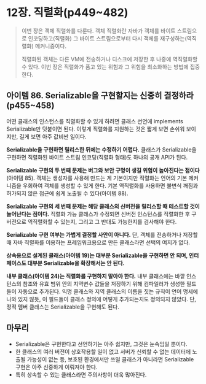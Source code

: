 # 12장. 직렬화(p449~482)

> 이번 장은 객체 직렬화를 다룬다. 객체 직렬화란 자바가 객체를 바이트 스트림으로 인코딩하고(직렬화) 그 바이트 스트림으로부터 다시 객체를 재구성하는(역직렬화) 메커니즘이다.
>
> 직렬화된 객체는 다른 VM에 전송하거나 디스크에 저장한 후 나중에 역직렬화할 수 있다. 이번 장은 직렬화가 품고 있는 위험과 그 위험을 최소화하는 방법에 집중한다.

## 아이템 86. Serializable을 구현할지는 신중히 결정하라(p455~458)

어떤 클래스의 인스턴스를 직렬화할 수 있게 하려면 클래스 선언에 implements Serializable만 덧붙이면 된다. 이렇게 직렬화를 지원하는 것은 짧게 보면 손쉬워 보이지만, 길게 보면 아주 값비싼 일이다.

**Serializable을 구현하면 릴리스한 뒤에는 수정하기 어렵다.** 클래스가 Serializable을 구현하면 직렬화된 바이트 스트림 인코딩(직렬화 형태)도 하나의 공개 API가 된다. 

**Serializable 구현의 두 번째 문제는 버그와 보안 구멍이 생길 위험이 높아진다는 점이다**(아이템 85). 객체는 생성자를 사용해 만드는 게 기본이지만 직렬화는 언어의 기본 메커니즘을 우회하여 객체를 생성할 수 있게 한다. 기본 역직렬화를 사용하면 불변식 깨짐과 허가되지 않은 접근에 쉽게 노출될 수 있다(아이템 88).

**Serializable 구현의 세 번째 문제는 해당 클래스의 신버전을 릴리스할 때 테스트할 것이 늘어난다는 점이다.** 직렬화 가능 클래스가 수정되면 신버전 인스턴스를 직렬화한 후 구버전으로 역직렬화할 수 있는지, 그리고 그 반대도 가능한지를 검사해야 한다. 

**Serializable 구현 여부는 가볍게 결정할 사안이 아니다.** 단, 객체를 전송하거나 저장할 때 자바 직렬화를 이용하는 프레임워크용으로 만든 클래스라면 선택의 여지가 없다. 

**상속용으로 설계된 클래스(아이템 19)는 대부분 Serializable을 구현하면 안 되며, 인터페이스도 대부분 Serializable을 확장해서는 안 된다.** 

**내부 클래스(아이템 24)는 직렬화를 구현하지 말아야 한다.** 내부 클래스에는 바깥 인스턴스의 참조와 유효 범위 안의 지역변수 값들을 저장하기 위해 컴파일러가 생성한 필드들이 자동으로 추가된다. 익명 클래스와 지역 클래스의 이름을 짓는 규칙이 언어 명세에 나와 있지 않듯, 이 필드들이 클래스 정의에 어떻게 추가되는지도 정의되지 않았다. 단, 정적 멤버 클래스는 Serializable을 구현해도 된다.

## 마무리

- Serializable은 구현한다고 선언하기는 아주 쉽지만, 그것은 눈속임일 뿐이다. 
- 한 클래스의 여러 버전이 상호작용할 일이 없고 서버가 신뢰할 수 없는 데이터에 노출될 가능성이 없는 등, 보호된 환경에서만 쓰일 클래스가 아니라면 Serializable 구현은 아주 신중하게 이뤄져야 한다. 
- 특히 상속할 수 있는 클래스라면 주의사항이 더욱 많아진다.


